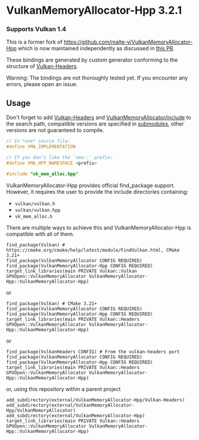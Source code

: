 # VulkanMemoryAllocator-Hpp <!--VER-->3.2.1<!--/VER-->

### Supports Vulkan <!--VK-->1.4<!--/VK-->

This is a former fork of https://github.com/malte-v/VulkanMemoryAllocator-Hpp which is now maintained independently
as discussed in [this PR](https://github.com/malte-v/VulkanMemoryAllocator-Hpp/pull/15).

These bindings are generated by custom generator conforming to the structure of [Vulkan-Headers](https://github.com/KhronosGroup/Vulkan-Headers).

Warning: The bindings are not thoroughly tested yet. If you encounter any errors, please open an issue.

## Usage
Don't forget to add [Vulkan-Headers](https://github.com/KhronosGroup/Vulkan-Headers) and
[VulkanMemoryAllocator/include](https://github.com/GPUOpen-LibrariesAndSDKs/VulkanMemoryAllocator/tree/master/include)
to the search path, compatible versions are specified in [submodules](https://git-scm.com/book/en/v2/Git-Tools-Submodules "git submodule update"), other versions are not guaranteed to compile.
```c++
// In *one* source file:
#define VMA_IMPLEMENTATION

// If you don't like the `vma::` prefix:
#define VMA_HPP_NAMESPACE <prefix>

#include "vk_mem_alloc.hpp"
```

VulkanMemoryAllocator-Hpp provides official find_package support.
However, it requires the user to provide the include directories containing:
- `vulkan/vulkan.h`
- `vulkan/vulkan.hpp`
- `vk_mem_alloc.h`

There are multiple ways to achieve this and VulkanMemoryAllocator-Hpp is compatible with all of them.

    find_package(Vulkan) # https://cmake.org/cmake/help/latest/module/FindVulkan.html, CMake 3.21+
    find_package(VulkanMemoryAllocator CONFIG REQUIRED)
    find_package(VulkanMemoryAllocator-Hpp CONFIG REQUIRED)
    target_link_libraries(main PRIVATE Vulkan::Vulkan GPUOpen::VulkanMemoryAllocator VulkanMemoryAllocator-Hpp::VulkanMemoryAllocator-Hpp)

or

    find_package(Vulkan) # CMake 3.21+
    find_package(VulkanMemoryAllocator CONFIG REQUIRED)
    find_package(VulkanMemoryAllocator-Hpp CONFIG REQUIRED)
    target_link_libraries(main PRIVATE Vulkan::Headers GPUOpen::VulkanMemoryAllocator VulkanMemoryAllocator-Hpp::VulkanMemoryAllocator-Hpp)

or

    find_package(VulkanHeaders CONFIG) # From the vulkan-headers port
    find_package(VulkanMemoryAllocator CONFIG REQUIRED)
    find_package(VulkanMemoryAllocator-Hpp CONFIG REQUIRED)
    target_link_libraries(main PRIVATE Vulkan::Headers GPUOpen::VulkanMemoryAllocator VulkanMemoryAllocator-Hpp::VulkanMemoryAllocator-Hpp)

or, using this repository within a parent project

    add_subdirectory(external/VulkanMemoryAllocator-Hpp/Vulkan-Headers)
    add_subdirectory(external/VulkanMemoryAllocator-Hpp/VulkanMemoryAllocator)
    add_subdirectory(external/VulkanMemoryAllocator-Hpp)
    target_link_libraries(main PRIVATE Vulkan::Headers GPUOpen::VulkanMemoryAllocator VulkanMemoryAllocator-Hpp::VulkanMemoryAllocator-Hpp)